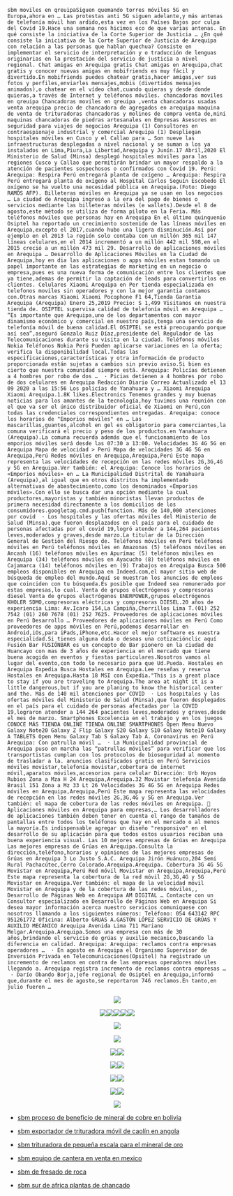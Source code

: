 
```
sbm moviles en qreuipaSiguen quemando torres móviles 5G en Europa,ahora en … Las protestas anti 5G siguen adelante,y más antenas de telefonía móvil han ardido,esta vez en los Países Bajos por culpa del Covid 19.Hace una semana nos hicimos eco de que varias antenas. En qué consiste la iniciativa de la Corte Superior de Justicia … ¿En qué consiste la iniciativa de la Corte Superior de Justicia de Arequipa con relación a las personas que hablan quechua? Consiste en implementar el servicio de interpretación y o traducción de lenguas originarias en la prestación del servicio de justicia a nivel regional. Chat amigas en Arequipa gratis Chat amigas en Arequipa,chat gratis y conocer nuevas amigas en mobifriends es muy fácil y divertido.En mobifriends puedes chatear gratis,hacer amigas,ver sus fotos y perfiles,enviarles mensajes,mobis (divertidos mensajes animados),o chatear en el vídeo chat,cuando quieras y desde donde quieras,a través de Internet y teléfonos móviles. chancadoras moviles en qreuipa Chancadoras moviles en qreuipa ,venta chancadoras usadas venta arequipa precio de chancadora de agregados en arequipa maquina de venta de trituradoras chancadoras y molinos de compra venta de,mini maquinas chancadoras de piedras artesanales en Empresas Asesores en seguridad para viajes de negocios Arequipa (1) Consultores en contraespionaje industrial y comercial Arequipa (1) Despliegan hospitales móviles en Cusco y el Callao para … Son nueve las infraestructuras desplegadas a nivel nacional y se suman a los ya instalados en Lima,Piura,La Libertad,Arequipa y Junín.17 Abril,2020 El Ministerio de Salud (Minsa) desplegó hospitales móviles para las regiones Cusco y Callao que permitirán brindar un mayor respaldo a la atención de pacientes sospechosos o confirmados con Covid 19. Perú: Arequipa: Respira Perú entregará planta de oxígeno … Arequipa: Respira Perú entregará planta de oxígeno al Hospital Carlos Seguín Escobedo El oxígeno se ha vuelto una necesidad pública en Arequipa.(Foto: Diego RAMOS AFP). Billeteras móviles en Arequipa ya se usan en los negocios … La ciudad de Arequipa ingresó a la era del pago de bienes o servicios mediante las billeteras móviles (e wallets).Desde el 8 de agosto,este método se utiliza de forma piloto en la Feria. Más teléfonos móviles que personas hay en Arequipa En el último quinquenio Osiptel ha reportado un crecimiento sostenido de las líneas móviles en Arequipa,excepto el 2017,cuando hubo una ligera disminución.Así por ejemplo en el 2013 la región solo contaba con un millón 365 mil 147 líneas celulares,en el 2014 incrementó a un millón 442 mil 598,en el 2015 creció a un millón 473 mil 29. Desarrollo de aplicaciones móviles en Arequipa … Desarrollo de Aplicaciones Móviles en la Ciudad de Arequipa,hoy en dia las aplicaciones o apps móviles estan tomando un papel importante en las estrategias de marketing en un negocio o empresa,pues es una nueva forma de comunicación entre los clientes que ya tiene,ademas de permitir la captación de leads para convertirlos en clientes. Celulares Xiaomi Arequipa en Per tienda especializada en telefonos moviles sin operadores y con la mejor garantia contamos con.Otras marcas Xiaomi Xiaomi Pocophone F1 64,Tienda Garantia Arequipa (Arequipa) Enero 25,2019 Precio: S 1,499 Visitanos en nuestra tienda de. OSIPTEL supervisa calidad de telefonía móvil en Arequipa … “Es importante que Arequipa,uno de los departamentos con mayor dinamismo económico y comercial en nuestro país,tenga una servicio de telefonía móvil de buena calidad.El OSIPTEL se está preocupando porque así sea”,aseguró Gonzalo Ruiz Díaz,presidente del Regulador de las Telecomunicaciones durante su visita en la ciudad. Teléfonos móviles Nokia Teléfonos Nokia Perú Pueden aplicarse variaciones en la oferta; verifica la disponibilidad local.Todas las especificaciones,características y otra información de producto proporcionada están sujetas a cambios sin previo aviso.Si bien es cierto que nuestra comunidad siempre está. Arequipa: Policías detienen a 4 hombres por robo de dos …  · Picias detienen a 4 hombres por robo de dos celulares en Arequipa Redacción Diario Correo Actualizado el 13 09 2020 a las 15:56 Los policías de Yanahuara y … Xiaomi Arequipa Xiaomi Arequipa.1.8K likes.Electronics Tenemos grandes y muy buenas noticias para los amantes de la tecnología,hoy tuvimos una reunión con el que va ser el único distribuidor oficial de Xiaomi en Perú,con todas las credenciales correspondientes entregadas. Arequipa: conoce los horarios de "Emporios móviles" en … Las mascarillas,guantes,alcohol en gel es obligatorio para comerciantes,la comuna verificará el precio y peso de los productos.en Yanahuara (Arequipa).La comuna recuerda además que el funcionamiento de los emporios móviles será desde las 07:30 a 13:00. Velocidades 3G 4G 5G en Arequipa Mapa de velocidad > Perú Mapa de velocidades 3G 4G 5G en Arequipa,Perú Redes móviles en Arequipa,Arequipa,Perú Este mapa representa las velocidades de recepción en las redes móviles 2G,3G,4G y 5G en Arequipa.Ver también: el Arequipa: Conoce los horarios de «Emporios móviles» en … La Municipalidad Distrital de Yanahuara (Arequipa),al igual que en otros distritos ha implementado alternativas de abastecimiento,como los denominados «Emporios móviles».Con ello se busca dar una opción mediante la cual productores,mayoristas y también minoristas llevan productos de primera necesidad directamente a los domicilios de los consumidores.googletag.cmd.push(function. Más de 140,000 atenciones por covid  · Los hospitales y las ofertas móviles del Ministerio de Salud (Minsa),que fueron desplazados en el país para el cuidado de personas afectadas por el covid 19,logró atender a 144,264 pacientes leves,moderados y graves,desde marzo.La titular de la Dirección General de Gestión del Riesgo de. Teléfonos móviles en Perú teléfonos móviles en Perú teléfonos móviles en Amazonas (5) teléfonos móviles en Ancash (16) teléfonos móviles en Apurímac (5) teléfonos móviles en Arequipa (34) teléfonos móviles en Ayacucho (8) teléfonos móviles en Cajamarca (14) teléfonos móviles en (9) Trabajos en Arequipa Busca 500 empleos disponibles en Arequipa en Indeed.com,el mayor sitio web de búsqueda de empleo del mundo.Aquí se muestran los anuncios de empleos que coinciden con tu búsqueda.Es posible que Indeed sea remunerado por estas empresas,lo cual. Venta de grupos electrógenos y compresoras diesel Venta de grupos electrógenos ENERPOWER,grupos electrógenos KHOLER SDMO,compresoras eléctricas y compresoras DIESEL.20 años de experiencia Lima: Av.Icaro 154,La Campiña,Chorrillos Lima T.(01) 252 7542 (01) 260 7678 (01) 252 7625. Proveedores de aplicaciones móviles en Perú Desarrollo … Proveedores de aplicaciones móviles en Perú Como proveedores de apps móviles en Perú,podemos desarrollar en Android,iOs,para iPads,iPhone,etc.Hacer el mejor software es nuestra especialidad.Si tienes alguna duda o deseas una cotizaciónclic aquí Fusión Bar FUSIÓNBAR es un concepto de Bar pionero en la ciudad de Huancayo con mas de 3 años de experiencia en el mercado que tiene buena acogida en eventos y fiestas particulares.Nosotros vamos al lugar del evento,con todo lo necesario para que Ud.Pueda. Hostales en Arequipa Expedia Busca Hostales en Arequipa.Lee reseñas y reserva Hostales en Arequipa.Hasta 18 MSI con Expedia."This is a great place to stay if you are traveling to Arequipa.The area at night it is a little dangerous,but if you are planing to know the historical center and the. Más de 140 mil atenciones por COVID  · Los hospitales y las ofertas móviles del Ministerio de Salud (Minsa),que fueron desplegados en el país para el cuidado de personas afectadas por la COVID 19,lograron atender a 144 264 pacientes leves,moderados y graves,desde el mes de marzo. Smartphones Excelencia en el trabajo y en los juegos CONOCE MÁS TIENDA ONLINE TIENDA ONLINE SMARTPHONES Open Menu Nuevo Galaxy Note20 Galaxy Z Flip Galaxy S20 Galaxy S10 Galaxy Note10 Galaxy A TABLETS Open Menu Galaxy Tab S Galaxy Tab A. Coronavirus en Perú Arequipa: Con patrulla móvil …  · La Municipalidad provincial de Arequipa puso en marcha las “patrullas móviles” para verificar que los transportistas cumplan con los protocolos de bioseguridad al momento de trasladar a la. anuncios clasificados gratis en Perú Servicios móviles movistar,telefonía movistar,cobertura de internet móvil,aparatos móviles,accesorios para celular Dirección: Urb Hoyos Rubios Zona a Mza H 24 Arequipa,Arequipa.32 Movistar telefonía Avenida Brasil 151 Zona a Mz 33 Lt 26 Velocidades 3G 4G 5G en Arequipa Redes móviles en Arequipa,Arequipa,Perú Este mapa representa las velocidades de recepción en las redes móviles 2G,3G,4G y 5G en Arequipa.Ver también: el mapa de cobertura de las redes móviles en Arequipa. 🥇Aplicaciones móviles en Arequipa para empresas,… Los desarrolladores de aplicaciones también deben tener en cuenta el rango de tamaños de pantallas entre todos los teléfonos que hay en el mercado o al menos la mayoría.Es indispensable agregar un diseño "responsivo" en el desarrollo de su aplicación para que todos estos usuarios reciban una buena experiencia visual. Las 10 mejores empresas de Grúas en Arequipa Las mejores empresas de Grúas en Arequipa.Consulta la dirección,teléfono,horarios y opiniones de las mejores empresas de Grúas en Arequipa 3 Lo Justo S.A.C. Arequipa Jirón Huánuco,204 Semi Rural Pachacútec,Cerro Colorado.Arequipa.Arequipa. Cobertura 3G 4G 5G Movistar en Arequipa,Perú Red móvil Movistar en Arequipa,Arequipa,Perú Este mapa representa la cobertura de la red móvil 2G,3G,4G y 5G Movistar en Arequipa.Ver también: el mapa de la velocidad móvil Movistar en Arequipa y de la cobertura de las redes móviles,, Desarrollo de Páginas Web en Arequipa AM DIGITAL … Contacte con un Consultor especializado en Desarrollo de Páginas Web en Arequipa Si desea mayor información acerca nuestro servicios comuniquese con nosotros llamando a los siguientes números: Teléfono: 054 643142 RPC 951261772 Oficina: Alberto GRUAS A.GASTÓN LÓPEZ SERVICIO DE GRÚAS Y AUXILIO MECÁNICO Arequipa Avenida Lima 711 Mariano Melgar.Arequipa.Arequipa.Somos una empresa con más de 30 años,brindando el servicio de grúas y auxilio mecanico,buscando la diferencia en calidad. Arequipa: Arequipa: reclamos contra empresas operadores …  · En agosto en Arequipa el Organismo Supervisor de Inversión Privada en Telecomunicaciones(Opsitel) ha registrado un incremento de reclamos en contra de las empresas operadores móviles llegando a. Arequipa registra incremento de reclamos contra empresas …  · Darío Obando Borja,jefe regional de Osiptel en Arequipa,informó que,durante el mes de agosto,se reportaron 746 reclamos.En tanto,en julio fueron … 
```

<div align="center">

<a href="https://es-crusher.shibang-china.com/github&k=sbm+moviles+en+qreuipa"><img src="https://static.shibang-china.com/es/crusher/logo.jpg"></a>

<a href="https://es-crusher.shibang-china.com/github&k=sbm+moviles+en+qreuipa"><img src="https://static.shibang-china.com/es/crusher/index.jpg"></a><a href="https://es-crusher.shibang-china.com/material.htmlgithub&k=sbm+moviles+en+qreuipa"><img src="https://static.shibang-china.com/es/crusher/material.jpg"></a><a href="https://es-crusher.shibang-china.com/application.htmlgithub&k=sbm+moviles+en+qreuipa"><img src="https://static.shibang-china.com/es/crusher/application.jpg"></a><a href="https://es-crusher.shibang-china.com/aboutus.htmlgithub&k=sbm+moviles+en+qreuipa"><img src="https://static.shibang-china.com/es/crusher/aboutus.jpg"></a><a href="https://es-crusher.shibang-china.com/contact.htmlgithub&k=sbm+moviles+en+qreuipa"><img src="https://static.shibang-china.com/es/crusher/contact.jpg"></a>

<a href="https://es-crusher.shibang-china.com/github&k=sbm+moviles+en+qreuipa"><img src="https://static.shibang-china.com/es/crusher/banner.jpg"></a>

<a href="https://swt.shibang-china.com/github&k=sbm+moviles+en+qreuipa"><img src="https://static.shibang-china.com/es/crusher/text.jpg"></a>

<a href="https://swt.shibang-china.com/github&k=sbm+moviles+en+qreuipa"><img src="https://static.shibang-china.com/es/crusher/chat.jpg"></a><a href="https://es-crusher.shibang-china.com/contact.htmlgithub&k=sbm+moviles+en+qreuipa"><img src="https://static.shibang-china.com/es/crusher/message.jpg"></a>

<a href="https://es-crusher.shibang-china.com/products/pe.htmlgithub&k=sbm+moviles+en+qreuipa"><img src="https://static.shibang-china.com/es/crusher/pe.jpg"></a><a href="https://es-crusher.shibang-china.com/products/pf.htmlgithub&k=sbm+moviles+en+qreuipa"><img src="https://static.shibang-china.com/es/crusher/pf.jpg"></a>

<a href="https://es-crusher.shibang-china.com/products/hpt.htmlgithub&k=sbm+moviles+en+qreuipa"><img src="https://static.shibang-china.com/es/crusher/hpt.jpg"></a><a href="https://es-crusher.shibang-china.com/products/vsi.htmlgithub&k=sbm+moviles+en+qreuipa"><img src="https://static.shibang-china.com/es/crusher/vsi.jpg"></a>

<a href="https://es-crusher.shibang-china.com/products/klv.htmlgithub&k=sbm+moviles+en+qreuipa"><img src="https://static.shibang-china.com/es/crusher/klv.jpg"></a><a href="https://es-crusher.shibang-china.com/products/portable.htmlgithub&k=sbm+moviles+en+qreuipa"><img src="https://static.shibang-china.com/es/crusher/portable.jpg"></a>

<a href="https://swt.shibang-china.com/github&k=sbm+moviles+en+qreuipa"><img src="https://static.shibang-china.com/es/crusher/case.jpg"></a>

</div>


* [sbm proceso de beneficio de mineral de cobre en bolivia](sbm%20proceso%20de%20beneficio%20de%20mineral%20de%20cobre%20en%20bolivia.md)

* [sbm exportador de trituradora móvil de caolín en angola](sbm%20exportador%20de%20trituradora%20m%C3%B3vil%20de%20caol%C3%ADn%20en%20angola.md)

* [sbm trituradora de pequeña escala para el mineral de oro](sbm%20trituradora%20de%20peque%C3%B1a%20escala%20para%20el%20mineral%20de%20oro.md)

* [sbm equipo de cantera en venta en mexico](sbm%20equipo%20de%20cantera%20en%20venta%20en%20mexico.md)

* [sbm de fresado de roca](sbm%20de%20fresado%20de%20roca.md)

* [sbm sur de africa plantas de chancado](sbm%20sur%20de%20africa%20plantas%20de%20chancado.md)